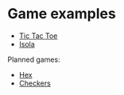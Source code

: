 # Game examples

- [Tic Tac Toe](https://github.com/AdamStelmaszczyk/gtsa/blob/master/examples/TicTacToe.md)
- [Isola](https://github.com/AdamStelmaszczyk/gtsa/blob/master/examples/Isola.md)

Planned games:

- [Hex](https://www.hackerrank.com/challenges/hex)
- [Checkers](https://www.hackerrank.com/challenges/checkers)
